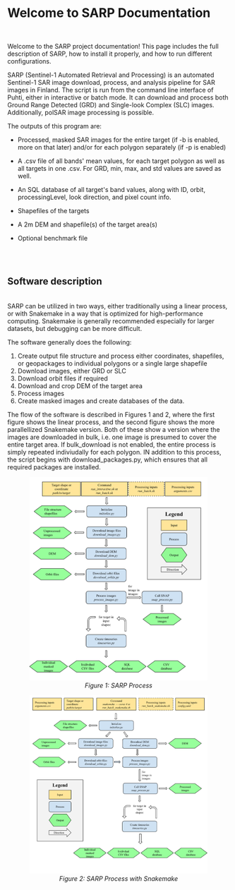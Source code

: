 # Welcome to SARP Documentation

<br>

Welcome to the SARP project documentation! This page includes the full description of SARP, how to install it properly, and how to run different configurations.

SARP (Sentinel-1 Automated Retrieval and Processing) is an automated Sentinel-1 SAR image download, process, and analysis pipeline for SAR images in Finland. The script is run from the command line interface of Puhti, either in interactive or batch mode. It can download and process both Ground Range Detected (GRD) and Single-look Complex (SLC) images. Additionally, polSAR image processing is possible.


The outputs of this program are:

- Processed, masked SAR images for the entire target (if -b is enabled, more on that later) and/or for each polygon separately (if -p is enabled)

- A .csv file of all bands' mean values, for each target polygon as well as all targets in one .csv. For GRD, min, max, and std values are saved as well.

- An SQL database of all target's band values, along with ID, orbit, processingLevel, look direction, and pixel count info.

- Shapefiles of the targets

- A 2m DEM and shapefile(s) of the target area(s)

- Optional benchmark file

<br><br>

## Software description
<br>
SARP can be utilized in two ways, either traditionally using a linear process, or with Snakemake in a way that is optimized for high-performance computing. Snakemake is generally recommended especially for larger datasets, but debugging can be more difficult.

The software generally does the following: <br>
1. Create output file structure and process either coordinates, shapefiles, or geopackages to individual polygons or a single large shapefile
2. Download images, either GRD or SLC
3. Download orbit files if required
4. Download and crop DEM of the target area
5. Process images
6. Create masked images and create databases of the data.

The flow of the software is described in Figures 1 and 2, where the first figure shows the linear process, and the second figure shows the more parallellized Snakemake version. Both of these show a version where the images are downloaded in bulk, i.e. one image is presumed to cover the entire target area. If bulk_download is not enabled, the entire process is simply repeated indiviudally for each polygon. IN addition to this process, the script begins with download_packages.py, which ensures that all required packages are installed.


<p align="center">
  <img src="images/SARP_process.svg" alt="SARP Process" width="80%" />
  <br>
  <em>Figure 1: SARP Process</em>
</p>

<p align="center">
  <img src="images/SARP_process_Snakemake.svg" alt="SARP Process Snakemake" width="80%" />
  <br>
  <em>Figure 2: SARP Process with Snakemake</em>
</p>